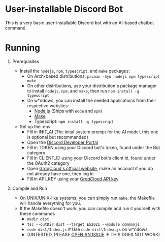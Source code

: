 # User-installable Discord Bot
This is a very basic user-installable Discord bot with an AI-based chatbot command.

# Running
1. Prerequisites
    * Install the `nodejs`, `npm`, `typescript`, and `make` packages:
        * On Arch-based distributions: `pacman -Syu nodejs npm typescript make`
        * On other distributions, use your distribution's package manager to install `nodejs`, `npm`, and `make`, then run `npm install -g typescript`
        * On w*ndows, you can install the needed applications from their respective websites:
            * [Node.js](https://nodejs.org/en/download) (Ships with `node` and `npm`)
            * [Make](https://gnuwin32.sourceforge.net/packages/make.htm)
            * Typescript: `npm install -g typescript`
    * Set up the .env
        * Fill in INIT_AI (The inital system prompt for the AI model, this one is optional but recommended)
        * Open the [Discord Developer Portal](https://discord.dev)
        * Fill in TOKEN using your Discord bot's token, found under the Bot category
        * Fill in CLIENT_ID using your Discord bot's client id, found under the OAuth2 category
        * Open [GroqCloud's official website](https://console.groq.com), make an account if you do not already have one, then log in
        * Fill in API_KEY using your [GroqCloud API key](https://console.groq.com/keys)

2. Compile and Run
    * On UNIX/UNIX-like systems, you can simply run `make`, the Makefile will handle everything for you.
    * If the Makefile doesn't work, you can compile and run it yourself with these commands
        * `mkdir dist`
        * `tsc --outDir dist --target ES2021 --module commonjs`
        * `node dist/Index.js` # Use `node dist\Index.js` on w*ndows
        * (UNTESTED, PLEASE [OPEN AN ISSUE](https://github.com/DiamantOpp/discordjs-userinstall/issues/new) IF THIS DOES NOT WORK)